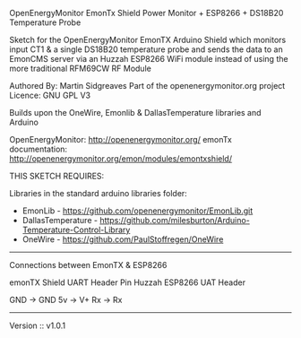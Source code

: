  OpenEnergyMonitor EmonTx Shield Power Monitor + ESP8266 + DS18B20 Temperature Probe

 Sketch for the OpenEnergyMonitor EmonTX Arduino Shield which monitors
 input CT1 & a single DS18B20 temperature probe and sends the data to an EmonCMS 
 server via an Huzzah ESP8266 WiFi module instead of using the more traditional 
 RFM69CW RF Module
 
 Authored By: Martin Sidgreaves
 Part of the openenergymonitor.org project
 Licence: GNU GPL V3
 
 Builds upon the OneWire, Emonlib & DallasTemperature libraries and Arduino
 
 OpenEnergyMonitor:     http://openenergymonitor.org/
 emonTx documentation: 	http://openenergymonitor.org/emon/modules/emontxshield/


 THIS SKETCH REQUIRES:

 Libraries in the standard arduino libraries folder:

  - EmonLib		          -   https://github.com/openenergymonitor/EmonLib.git
  - DallasTemperature   -   https://github.com/milesburton/Arduino-Temperature-Control-Library
  - OneWire             -   https://github.com/PaulStoffregen/OneWire

------------------------------------------------------------------------------------------------------------
Connections between EmonTX & ESP8266

emonTX Shield UART Header Pin             Huzzah ESP8266 UAT Header

GND                           ->          GND
5v                            ->          V+
Rx                            ->          Rx

-------------------------------------------------------------------------------------------------------------

Version :: v1.0.1
